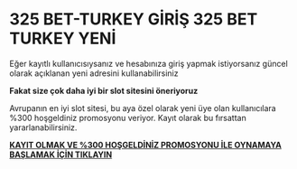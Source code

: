 # 325 BET-TURKEY GİRİŞ 325 BET TURKEY YENİ

Eğer kayıtlı kullanıcısıysanız ve hesabınıza giriş yapmak istiyorsanız güncel olarak açıklanan yeni adresini kullanabilirsiniz

**Fakat size çok daha iyi bir slot sitesini öneriyoruz**

Avrupanın en iyi slot sitesi, bu aya özel olarak yeni üye olan kullanıcılara %300 hoşgeldiniz promosyonu veriyor. Kayıt olarak bu fırsattan yararlanabilirsiniz.

[**KAYIT OLMAK VE %300 HOŞGELDİNİZ PROMOSYONU İLE OYNAMAYA BAŞLAMAK İÇİN TIKLAYIN**](https://cutt.ly/OeWRz7hS)
